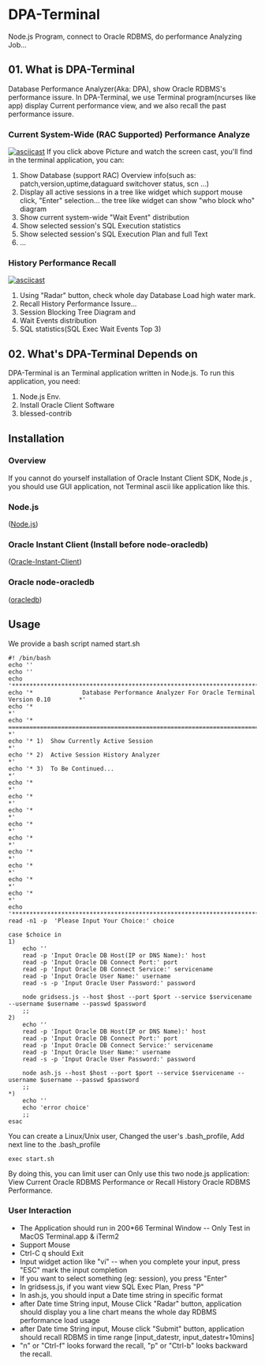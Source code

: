 # DPA-Terminal
Node.js Program, connect to Oracle RDBMS, do performance Analyzing Job...
## 01. What is DPA-Terminal
Database Performance Analyzer(Aka: DPA), show Oracle RDBMS's performance issure. In DPA-Terminal, we use Terminal program(ncurses like app) display Current performance view, and we also recall the past performance issure.
### Current System-Wide (RAC Supported) Performance Analyze
[![asciicast](https://asciinema.org/a/241100.svg)](https://asciinema.org/a/241100)
If you click above Picture and watch the screen cast, you'll find in the terminal application, you can:
1. Show Database (support RAC) Overview info(such as: patch,version,uptime,dataguard switchover status, scn ...)
2. Display all active sessions in a tree like widget which support mouse click, "Enter" selection... the tree like widget can show "who block who" diagram
3. Show current system-wide "Wait Event" distribution
4. Show selected session's SQL Execution statistics
5. Show selected session's SQL Execution Plan and full Text
6. ...
### History Performance Recall
[![asciicast](https://asciinema.org/a/241103.svg)](https://asciinema.org/a/241103)
1. Using "Radar" button, check whole day Database Load high water mark.
2. Recall History Performance Issure...
3. Session Blocking Tree Diagram and 
4. Wait Events distribution
5. SQL statistics(SQL Exec Wait Events Top 3)

## 02. What's DPA-Terminal Depends on
DPA-Terminal is an Terminal application written in Node.js. To run this application, you need:
1. Node.js Env.
2. Install Oracle Client Software 
3. blessed-contrib

## Installation
### Overview
If you cannot do yourself installation of Oracle Instant Client SDK, Node.js , you should use GUI application, not Terminal ascii like application like this.
### Node.js 
([Node.js](https://nodejs.org/en/))

### Oracle Instant Client (Install before node-oracledb)
([Oracle-Instant-Client](http://www.oracle.com/technetwork/database/database-technologies/instant-client/overview/index.html))

### Oracle node-oracledb
([oracledb](http://oracle.github.io/node-oracledb/))

## Usage
We provide a bash script named start.sh
``````
#! /bin/bash
echo ''
echo ''
echo '**************************************************************************************'
echo '*              Database Performance Analyzer For Oracle Terminal Version 0.10        *'
echo '*                                                                                    *'
echo '* ================================================================================== *'
echo '* 1)  Show Currently Active Session                                                  *'
echo '* 2)  Active Session History Analyzer                                                *'
echo '* 3)  To Be Continued...                                                             *'
echo '*                                                                                    *'
echo '*                                                                                    *'
echo '*                                                                                    *'
echo '*                                                                                    *'
echo '*                                                                                    *'
echo '*                                                                                    *'
echo '*                                                                                    *'
echo '*                                                                                    *'
echo '*                                                                                    *'
echo '**************************************************************************************'
read -n1 -p  'Please Input Your Choice:' choice

case $choice in
1)
    echo ''
    read -p 'Input Oracle DB Host(IP or DNS Name):' host
    read -p 'Input Oracle DB Connect Port:' port
    read -p 'Input Oracle DB Connect Service:' servicename
    read -p 'Input Oracle User Name:' username
    read -s -p 'Input Oracle User Password:' password

    node gridsess.js --host $host --port $port --service $servicename --username $username --passwd $password
    ;;
2)
    echo ''
    read -p 'Input Oracle DB Host(IP or DNS Name):' host
    read -p 'Input Oracle DB Connect Port:' port
    read -p 'Input Oracle DB Connect Service:' servicename
    read -p 'Input Oracle User Name:' username
    read -s -p 'Input Oracle User Password:' password

    node ash.js --host $host --port $port --service $servicename --username $username --passwd $password
    ;;
*)
    echo ''
    echo 'error choice'
    ;;
esac
``````
You can create a Linux/Unix user, Changed the user's .bash_profile, Add next line to the .bash_profile
```
exec start.sh
```
By doing this, you can limit user can Only use this two node.js application: View Current Oracle RDBMS Performance or Recall History Oracle RDBMS Performance.
### User Interaction
* The Application should run in 200*66 Terminal Window -- Only Test in MacOS Terminal.app & iTerm2
* Support Mouse 
* Ctrl-C q should Exit
* Input widget action like "vi" -- when you complete your input, press "ESC" mark the input completion
* If you want to select something (eg: session), you press "Enter"
* In gridsess.js, if you want view SQL Exec Plan, Press "P"
* In ash.js, you should input a Date time string in specific format
* after Date time String input, Mouse Click "Radar" button, application should display you a line chart means the whole day RDBMS performance load usage
* after Date time String input, Mouse click "Submit" button, application should recall RDBMS in time range [input_datestr, input_datestr+10mins]
* "n" or "Ctrl-f" looks forward the recall, "p" or "Ctrl-b" looks backward the recall.
